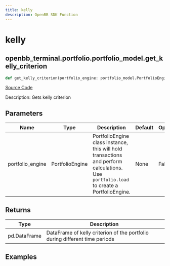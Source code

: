 ```yaml
---
title: kelly
description: OpenBB SDK Function
---
```


# kelly

## openbb_terminal.portfolio.portfolio_model.get_kelly_criterion

```python title='openbb_terminal/portfolio/portfolio_model.py'
def get_kelly_criterion(portfolio_engine: portfolio_model.PortfolioEngine) -> None
```
[Source Code](https://github.com/OpenBB-finance/OpenBBTerminal/tree/main/openbb_terminal/portfolio/portfolio_model.py#L1449)

Description: Gets kelly criterion

## Parameters

| Name | Type | Description | Default | Optional |
| ---- | ---- | ----------- | ------- | -------- |
| portfolio_engine | PortfolioEngine | PortfolioEngine class instance, this will hold transactions and perform calculations.<br/>Use `portfolio.load` to create a PortfolioEngine. | None | False |

## Returns

| Type | Description |
| ---- | ----------- |
| pd.DataFrame | DataFrame of kelly criterion of the portfolio during different time periods |

## Examples

